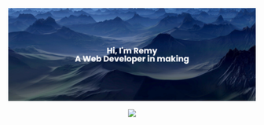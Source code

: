 <img src="./images/banner.png" />
<p align="center">
<img src="https://github-readme-stats.vercel.app/api?username=Ox1zen&count_private=true&hide=stars,prs,contribs&show_icons=true&theme=prussian" />
</p align="center">

